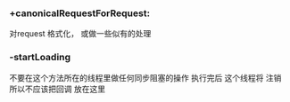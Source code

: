 
### +canonicalRequestForRequest:
对request 格式化， 或做一些似有的处理

### -startLoading
不要在这个方法所在的线程里做任何同步阻塞的操作
执行完后 这个线程将 注销
所以不应该把回调 放在这里